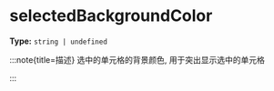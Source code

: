 # selectedBackgroundColor

**Type:** `string | undefined`

:::note{title=描述}
选中的单元格的背景颜色, 用于突出显示选中的单元格

:::

